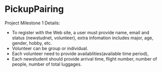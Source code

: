 # PickupPairing
Project Milestone 1
Details:
- To register with the Web site, a user must provide name, email and status (newstudnet, volunteer), extra infomation includes major, age, gender, hobby, etc.
- Volunteer can be group or individual. 
- Each volunteer need to provide availablities(available time period),  
- Each newstudent should provide arrival time, flight number, number of people, number of total luggages.

